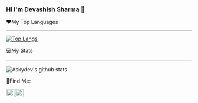 ### Hi I'm Devashish Sharma 👋
❤️My Top Languages
***
[![Top Langs](https://github-readme-stats.vercel.app/api/top-langs/?username=Askydev&layout=compact&theme=chartreuse-dark)](https://github.com/Askydev/github-readme-stats)

💻My Stats
***
![Askydev's github stats](https://github-readme-stats.vercel.app/api?username=Askydev&show_icons=true&theme=chartreuse-dark)

📴Find Me:

[<img align="left" alt="devashish.io | Instagram" width="22px" src="https://image.flaticon.com/icons/png/128/1384/1384063.png" />][instagram]
[<img align="left" alt="Devashish Sharma | LinkedIn" width="22px" src="https://img.icons8.com/fluent/48/000000/linkedin.png" />][linkedin]

<br />

[instagram]: https://www.instagram.com/devashish.io
[linkedin]: https://www.linkedin.com/in/askydev08

<!--

Here are some ideas to get you started:

- 🔭 I’m currently working on ...
- 🌱 I’m currently learning ...
- 👯 I’m looking to collaborate on ...
- 🤔 I’m looking for help with ...
- 💬 Ask me about ...
- 📫 How to reach me: ...
- 😄 Pronouns: ...
- ⚡ Fun fact: ...
-->
